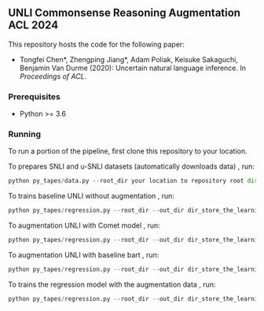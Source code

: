 ## UNLI Commonsense Reasoning Augmentation ACL 2024

This repository hosts the code for the following paper:
 * Tongfei Chen*, Zhengping Jiang*, Adam Poliak, Keisuke Sakaguchi, Benjamin Van Durme (2020): 
   Uncertain natural language inference. In _Proceedings of ACL_.

### Prerequisites
 * Python >= 3.6

### Running

To run a portion of the pipeline, first clone this repository to your location.



To prepares SNLI and u-SNLI datasets (automatically downloads data) , run:


```python 
python py_tapes/data.py --root_dir your location to repository root dir
```

To trains baseline UNLI without augmentation , run:


```python 
python py_tapes/regression.py --root_dir --out_dir dir_store_the_learning_weights
```

To augmentation UNLI with Comet model , run:


```python 
python py_tapes/regression.py --root_dir --out_dir dir_store_the_learning_weights --augmentation comet --threshold 
```

To augmentation UNLI with baseline bart  , run:


```python 
python py_tapes/regression.py --root_dir --out_dir dir_store_the_learning_weights --augmentation bart --threshold
```


To trains the regression model with the augmentation data , run:


```python 
python py_tapes/regression.py --root_dir --out_dir dir_store_the_learning_weights --training_augmentation
```



